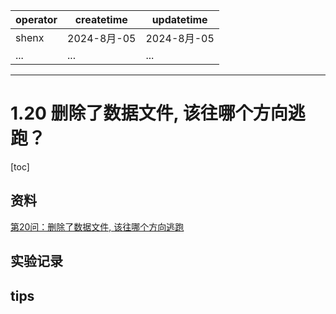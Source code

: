 | operator | createtime | updatetime |
| ---- | ---- | ---- |
| shenx | 2024-8月-05 | 2024-8月-05  |
| ... | ... | ... |
---
# 1.20 删除了数据文件, 该往哪个方向逃跑？

[toc]

## 资料

[第20问：删除了数据文件, 该往哪个方向逃跑](https://cloud.tencent.com/developer/article/1696915)

## 实验记录



## tips

